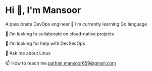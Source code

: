 # Hi 👋, I'm Mansoor
A passionate DevOps engineer 
🌱 I’m currently learning Go language

👯 I’m looking to collaborate on cloud-native projects

🤝 I’m looking for help with DevSecOps

💬 Ask me about Linux

📫 How to reach me pathan.mansoor659@gmail.com
